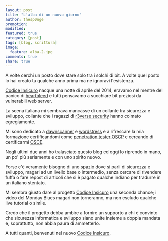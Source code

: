 ```yaml
---
layout: post
title: "L'alba di un nuovo giorno"
author: thesp0nge
promotion: 
modified: 
featured: true
category: [post]
tags: [blog, scrittura]
image:
  feature: alba-2.jpg
comments: true
share: true
---
```


A volte cerchi un posto dove stare solo tra i solchi di bit. A volte quel posto
lo hai creato tu qualche anno prima ma ne ignoravi l'esistenza.

[Codice Insicuro]({{site.url}}) nacque una notte di aprile del 2014, eravamo
nel mentre del panico di [heartbleed](http://heartbleed.com/) e tutti pensavamo
a succhiare bit preziosi da vulnerabili web server.

La scena italiana mi sembrava mancasse di un collante tra sicurezza e sviluppo,
collante che i ragazzi di [r3verse
security](https://www.youtube.com/channel/UCzvJStjySZVvOBsPl-Vgj0g) hanno
colmato egregiamente.

Mi sono dedicato a [dawnscanner](https://dawnscanner.org/) e
[wordstress](https://github.com/thesp0nge/wordstress) e a rifrescare la mia
formazione certificandomi come [penetration tester
OSCP](https://codiceinsicuro.it/blog/alcune-lezioni-dopo-il-secondo-tentativo-riuscito-di-certificarmi-oscp/)
e cercando di certificarmi
[OSCE](https://codiceinsicuro.it/blog/alcune-lezioni-dal-primo-tentativo-fallito-per-losce/).

Negli ultimi due anni ho tralasciato questo blog ed oggi lo riprendo in mano,
un po' più seriamente e con uno spirito nuovo.

Forse c'è veramente bisogno di uno spazio dove si parli di sicurezza e
sviluppo, magari ad un livello base o intermedio, senza cercare di rivendere
fuffa o fare repost di articoli che si è pagato qualche indiano per tradurre in
un italiano stentato.

Mi sembra giusto dare al progetto [Codice Insicuro]({{site.url}}) una seconda
chance; i video del Monday Blues magari non torneranno, ma non escludo qualche
live tutorial o simile.

Credo che il progetto debba ambire a fornire un supporto a chi è convinto che
sicurezza informatica e sviluppo siano unite insieme a doppia mandata e,
soprattutto, non abbia paura di ammetterlo.

A tutti quanti, benvenuti nel nuovo [Codice Insicuro]({{site.url}}).
